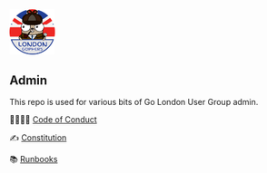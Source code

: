 <img src="GLUG-logo.jpeg" alt="drawing" width="80"/>

## Admin

This repo is used for various bits of Go London User Group admin.

👨‍👩‍👧‍👦  [Code of Conduct](https://golang.org/conduct)

✍️  [Constitution](https://github.com/go-london-user-group/runbooks/wiki/constitution)

📚  [Runbooks](https://github.com/go-london-user-group/admin/wiki)
